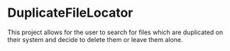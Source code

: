 # DuplicateFileLocator
This project allows for the user to search for files which are duplicated on their system and decide to delete them or leave them alone.
